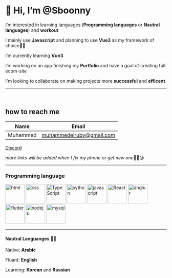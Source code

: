 # 👋 Hi, I’m @Sboonny


 I’m interested in learning languages (**Programming languages** or **Nautral languages**) and **workout**

 I mainly use **Javascript** and planning to use **Vue3** as my framework of choice🐱‍💻

 I’m currently learning **Vue3**

 I’m working on an app finishing my **Portfolio** and have a goal of creating full ecom-site

 I'm looking to collaborate on making projects more **successful** and **efficent** 
 
 ___
<br>


## how to reach me


|Name|Email|
|----|----|
|Muhammed|muhammedelruby@gmail.com|

[Discord](https://discordapp.com/users/Sboon#0290/ "My Discord")

*more links will be added when I fix my phone or get new one*🐱‍👤😢

___
### Programming language
<p float="left" margin-left="2px">
<img src="https://cdn-icons-png.flaticon.com/512/1051/1051277.png" width = '60' alt="html">
<img src="https://cdn-icons-png.flaticon.com/512/732/732190.png" width = '60' alt="css">
<img src="https://cdn-icons-png.flaticon.com/512/5968/5968381.png" width = '60' alt="TypeScript">
<img src="https://cdn-icons-png.flaticon.com/512/919/919828.png" width = '60' alt="python">
<img src="https://cdn-icons-png.flaticon.com/512/5968/5968350.png" width = '60' alt="javascript">
<img src="https://cdn-icons-png.flaticon.com/512/3334/3334886.png" width = '60' alt="React">
<img src="https://e7.pngegg.com/pngimages/918/299/png-clipart-angularjs-dart-front-and-back-ends-npm-escalator-angle-electronics.png" width = '60' alt="anglur">
<img src="https://encrypted-tbn0.gstatic.com/images?q=tbn:ANd9GcR4bW5aiSggZZaYabk4YNayyTQMnFhyZ_L1xQ&usqp=CAU" width= '60' alt ="flutter">
<img src="https://cdn-icons-png.flaticon.com/512/919/919825.png" width = '60' alt="nodejs">
<img src="https://cdn-icons-png.flaticon.com/512/919/919836.png" width = '60' alt="mysql">
</p>

___
#### Nautral Languanges 🐱‍👓
Native: **Arabic**

Fluant: **English**

Learning: **Korean** and **Russian**
